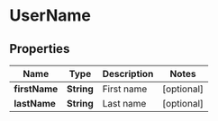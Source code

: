 

# UserName


## Properties

| Name | Type | Description | Notes |
| - | - | - | - |
|**firstName** | **String** | First name |  [optional] |
|**lastName** | **String** | Last name |  [optional] |



